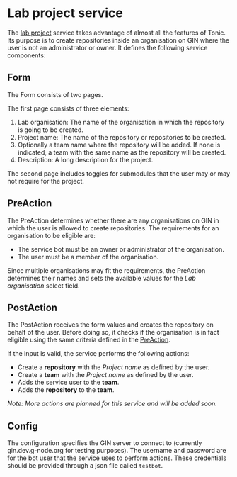 # Lab project service

The [lab project](/utonics/labproject/main.go) service takes advantage of almost all the features of Tonic.  Its purpose is to create repositories inside an organisation on GIN where the user is not an administrator or owner.
It defines the following service components:

## Form

The Form consists of two pages.

The first page consists of three elements:
1. Lab organisation: The name of the organisation in which the repository is going to be created.
2. Project name: The name of the repository or repositories to be created.
3. Optionally a team name where the repository will be added. If none is indicated, a team with the same name as the repository will be created.
4. Description: A long description for the project.

The second page includes toggles for submodules that the user may or may not require for the project.

## PreAction

The PreAction determines whether there are any organisations on GIN in which the user is allowed to create repositories.  The requirements for an organisation to be eligible are:
- The service bot must be an owner or administrator of the organisation.
- The user must be a member of the organisation.

Since multiple organisations may fit the requirements, the PreAction determines their names and sets the available values for the _Lab organisation_ select field.

## PostAction

The PostAction receives the form values and creates the repository on behalf of the user.  Before doing so, it checks if the organisation is in fact eligible using the same criteria defined in the [PreAction](#preaction).

If the input is valid, the service performs the following actions:
- Create a **repository** with the _Project name_ as defined by the user.
- Create a **team** with the _Project name_ as defined by the user.
- Adds the service user to the **team**.
- Adds the **repository** to the **team**.

*Note: More actions are planned for this service and will be added soon.*

## Config

The configuration specifies the GIN server to connect to (currently gin.dev.g-node.org for testing purposes).  The username and password are for the bot user that the service uses to perform actions.  These credentials should be provided through a json file called `testbot`.
